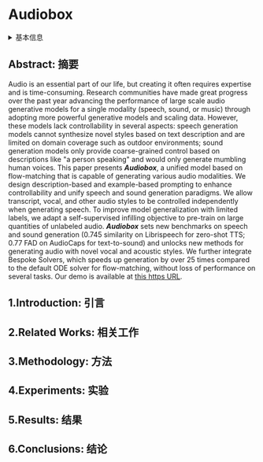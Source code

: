 # Audiobox

<details>
<summary>基本信息</summary>

- 标题: "Audiobox: Unified Audio Generation with Natural Language Prompts"
- 作者:
  - 01 Apoorv Vyas
  - 02 Bowen Shi
  - 03 Matthew Le
  - 04 Andros Tjandra
  - 05 Yi-Chiao Wu
  - 06 Baishan Guo
  - 07 Jiemin Zhang
  - 08 Xinyue Zhang
  - 09 Robert Adkins
  - 10 William Ngan
  - 11 Jeff Wang
  - 12 Ivan Cruz
  - 13 Bapi Akula
  - 14 Akinniyi Akinyemi
  - 15 Brian Ellis
  - 16 Rashel Moritz
  - 17 Yael Yungster
  - 18 Alice Rakotoarison
  - 19 Liang Tan
  - 20 Chris Summers
  - 21 Carleigh Wood
  - 22 Joshua Lane
  - 23 Mary Williamson
  - 24 Wei-Ning Hsu
- 链接:
  - [ArXiv](https://arxiv.org/abs/2312.15821)
  - [Publication]
  - [Github]
  - [Demo](https://audiobox.metademolab.com/)
- 文件:
  - [ArXiv](_PDF/2312.15821v1__Audiobox__Unified_Audio_Generation_with_Natural_Language_Prompts.pdf)
  - [Publication] #TODO

</details>

## Abstract: 摘要

Audio is an essential part of our life, but creating it often requires expertise and is time-consuming.
Research communities have made great progress over the past year advancing the performance of large scale audio generative models for a single modality (speech, sound, or music) through adopting more powerful generative models and scaling data.
However, these models lack controllability in several aspects: speech generation models cannot synthesize novel styles based on text description and are limited on domain coverage such as outdoor environments; sound generation models only provide coarse-grained control based on descriptions like "a person speaking" and would only generate mumbling human voices.
This paper presents ***Audiobox***, a unified model based on flow-matching that is capable of generating various audio modalities.
We design description-based and example-based prompting to enhance controllability and unify speech and sound generation paradigms.
We allow transcript, vocal, and other audio styles to be controlled independently when generating speech.
To improve model generalization with limited labels, we adapt a self-supervised infilling objective to pre-train on large quantities of unlabeled audio.
***Audiobox*** sets new benchmarks on speech and sound generation (0.745 similarity on Librispeech for zero-shot TTS; 0.77 FAD on AudioCaps for text-to-sound) and unlocks new methods for generating audio with novel vocal and acoustic styles.
We further integrate Bespoke Solvers, which speeds up generation by over 25 times compared to the default ODE solver for flow-matching, without loss of performance on several tasks.
Our demo is available at [this https URL](https://audiobox.metademolab.com/).

## 1.Introduction: 引言

## 2.Related Works: 相关工作

## 3.Methodology: 方法

## 4.Experiments: 实验

## 5.Results: 结果

## 6.Conclusions: 结论
